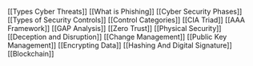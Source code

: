 [[Types Cyber Threats]]
[[What is Phishing]]
[[Cyber Security Phases]]
[[Types of Security Controls]]
[[Control Categories]]
[[CIA Triad]]
[[AAA Framework]]
[[GAP Analysis]]
[[Zero Trust]]
[[Physical Security]]
[[Deception and Disruption]]
[[Change Management]]
[[Public Key Management]]
[[Encrypting Data]]
[[Hashing And Digital Signature]]
[[Blockchain]]